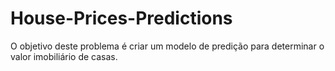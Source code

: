 # House-Prices-Predictions
O objetivo deste problema é criar um modelo de predição para determinar o valor imobiliário de casas.
